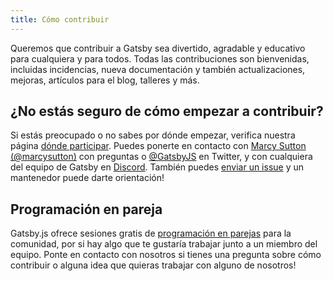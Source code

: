 ```yaml
---
title: Cómo contribuir
---
```


Queremos que contribuir a Gatsby sea divertido, agradable y educativo para cualquiera y para todos. Todas las contribuciones son bienvenidas, incluidas incidencias, nueva documentación y también actualizaciones, mejoras, artículos para el blog, talleres y más.

## ¿No estás seguro de cómo empezar a contribuir?

Si estás preocupado o no sabes por dónde empezar, verifica nuestra página [dónde participar](/contributing/where-to-participate/). Puedes ponerte en contacto con [Marcy Sutton (@marcysutton)](https://twitter.com/marcysutton) con preguntas o [@GatsbyJS](https://twitter.com/gatsbyjs) en Twitter, y con cualquiera del equipo de Gatsby en [Discord](https://gatsby.dev/discord). También puedes [enviar un issue](/contributing/how-to-file-an-issue/) y un mantenedor puede darte orientación!

## Programación en pareja

Gatsby.js ofrece sesiones gratis de [programación en parejas](/contributing/pair-programming/) para la comunidad, por si hay algo que te gustaría trabajar junto a un miembro del equipo. Ponte en contacto con nosotros si tienes una pregunta sobre cómo contribuir o alguna idea que quieras trabajar con alguno de nosotros!

<GuideList slug={props.slug} />
